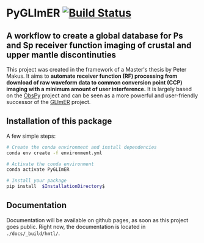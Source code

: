 # PyGLImER  [![Build Status](https://travis-ci.com/github/PeterMakus/PyGLImER.svg?branch=master)](https://travis-ci.com/github/PeterMakus/PyGLImER)

## A workflow to create a global database for Ps and Sp receiver function imaging of crustal and upper mantle discontinuties 

This project was created in the framework of a Master's thesis by Peter Makus.
It aims to **automate receiver function (RF) processing from download of raw waveform data to common conversion point (CCP) imaging with a minimum amount
of user interference.**
It is largely based on the [ObsPy](https://github.com/obspy/obspy) project and can be seen as a more powerful and user-friendly
successor of the [GLImER](http://stephanerondenay.com/glimer-web.html) project.


## Installation of this package

A few simple steps:

```bash
# Create the conda environment and install dependencies
conda env create -f environment.yml

# Activate the conda environment
conda activate PyGLImER

# Install your package
pip install  $InstallationDirectory$
```

## Documentation
Documentation will be available on github pages, as soon as this project goes public. Right now,
the documentation is located in `./docs/_build/hmtl/`.
